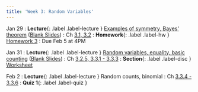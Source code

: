```yaml
---
title: 'Week 3: Random Variables'
---
```


Jan 29
: **Lecture**{: .label .label-lecture } [Examples of symmetry, Bayes' theorem](/assets/slides/annotated-lec-6.pdf) ([Blank Slides](/assets/slides/lec-6-pre-lec.pdf))
    : Ch [3.1, 3.2](http://stat88.org/textbook/content/Chapter_03/01_Success_and_Failure.html)
: **Homework**{: .label .label-hw } [Homework 3](http://prob140.datahub.berkeley.edu/hub/user-redirect/git-pull?repo=https://github.com/stat88/content-sp24&branch=main&subPath=hw/Homework_03.ipynb)
    : Due Feb 5 at 4PM

Jan 31
: **Lecture**{: .label .label-lecture } [Random variables, equality, basic counting](/assets/slides/annotated-lec-7.pdf) ([Blank Slides](/assets/slides/lec-7-pre-lec.pdf))
    : Ch [3.2.5, 3.3.1 - 3.3.3](http://stat88.org/textbook/content/Chapter_03/02_Random_Variables.html)
: **Section**{: .label .label-disc } [Worksheet](/assets/worksheets/01_31.pdf)

Feb 2
: **Lecture**{: .label .label-lecture } Random counts, binomial
    : Ch [3.3.4 - 3.3.6](http://stat88.org/textbook/content/Chapter_02/04_Use_and_Interpretation.html)
: **Quiz 1**{: .label .label-quiz }
